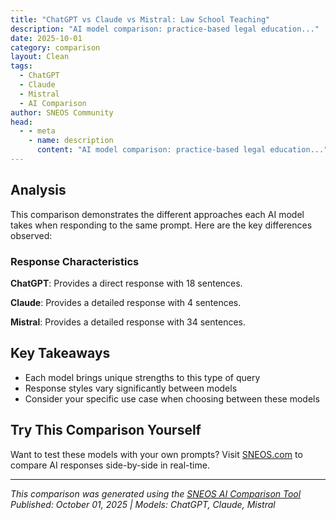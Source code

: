```yaml
---
title: "ChatGPT vs Claude vs Mistral: Law School Teaching"
description: "AI model comparison: practice-based legal education..."
date: 2025-10-01
category: comparison
layout: Clean
tags:
  - ChatGPT
  - Claude
  - Mistral
  - AI Comparison
author: SNEOS Community
head:
  - - meta
    - name: description
      content: "AI model comparison: practice-based legal education..."
---
```


<ChatComparison
  title="ChatGPT vs Claude vs Mistral: Law School Teaching"
  prompt="practice-based legal education"
  :responses='{
    "ChatGPT": "Practice-based legal education (PBLE) is an approach to teaching law that emphasizes practical skills and real-world experience alongside traditional theoretical study. The goal of PBLE is to prepare law students for the actual practice of law by engaging them in activities that closely simulate or involve real legal work.\n\nKey features of practice-based legal education include:\n\n1. **Clinical Programs:** Legal clinics offer students the chance to work on real cases under faculty supervision, representing clients, drafting documents, and appearing in court.\n\n2. **Externships and Internships:** Students gain experience by working with law firms, government agencies, non-profits, or corporate legal departments.\n\n3. **Simulation Courses:** These involve role-playing exercises such as mock trials, negotiations, client interviewing, and drafting legal pleadings.\n\n4. **Skills Workshops:** Focused sessions on specific legal skills like legal research, writing, advocacy, and counseling.\n\n5. **Reflective Learning:** Encouraging students to reflect on their practical experiences to link theory with practice and develop professional responsibility.\n\nBenefits of Practice-Based Legal Education:\n- Enhances practical skills needed for legal practice.\n- Builds confidence and professionalism in students.\n- Helps students understand ethical responsibilities.\n- Bridges the gap between academic knowledge and legal practice.\n- Improves employability by providing relevant experience.\n\nOverall, practice-based legal education is designed to produce practice-ready lawyers equipped with both doctrinal knowledge and the practical capabilities necessary to serve clients effectively from day one.",
    "Claude": "# Practice-Based Legal Education\n\nPractice-based legal education refers to teaching methods that emphasize practical skills, real-world experience, and hands-on learning rather than purely theoretical or doctrinal approaches.\n\n## Key Components\n\n### **Clinical Legal Education**\n- **Law clinics**: Students handle real cases under supervision\n- **Pro bono work**: Serving underrepresented clients\n- **Community partnerships**: Working with legal aid organizations\n- **Specialization areas**: Immigration, family law, criminal defense, etc.\n\n### **Experiential Learning Methods**\n- **Simulation exercises**: Mock trials, negotiations, client counseling\n- **Role-playing**: Practicing lawyer-client interactions\n- **Case studies**: Analyzing real legal problems and solutions\n- **Problem-based learning**: Working through practical scenarios\n\n### **Professional Skills Development**\n- Client interviewing and counseling\n- Legal research and writing\n- Oral advocacy and presentation\n- Negotiation and mediation\n- Case management and file organization\n- Professional ethics in practice\n\n## Benefits\n\n### **For Students**\n- Bridge theory-to-practice gap\n- Develop practical competencies\n- Gain real-world experience\n- Build professional confidence\n- Network with practitioners\n- Enhance employability\n\n### **For the Legal Profession**\n- Better-prepared new lawyers\n- Improved access to justice through clinic services\n- Innovation in legal service delivery\n- Stronger law school-practice connections\n\n## Implementation Models\n\n### **In-House Clinics**\n- University-operated legal clinics\n- Faculty supervision\n- Integrated curriculum\n\n### **Externship Programs**\n- Placements with law firms, government agencies, NGOs\n- External supervision with academic oversight\n- Reflective learning components\n\n### **Skills-Based Courses**\n- Trial advocacy\n- Transactional drafting\n- Alternative dispute resolution\n- Business law practice\n\n## Challenges and Considerations\n\n### **Resource Requirements**\n- Faculty training and support\n- Adequate supervision ratios\n- Physical space and technology\n- Malpractice insurance\n- Administrative overhead\n\n### **Quality Control**\n- Ensuring educational value\n- Maintaining professional standards\n- Balancing service and learning objectives\n- Assessment and evaluation methods\n\n### **Regulatory Issues**\n- Student practice rules\n- Ethical guidelines\n- Client confidentiality\n- Unauthorized practice concerns\n\n## Global Perspectives\n\n### **Common Law Systems**\n- Strong tradition in US, UK, Australia, Canada\n- Emphasis on practical training\n- Bar exam and apprenticeship models\n\n### **Civil Law Systems**\n- Growing adoption in Europe, Latin America\n- Integration with traditional lecture-based methods\n- Professional training requirements\n\n## Future Trends\n\n### **Technology Integration**\n- Virtual reality simulations\n- AI-assisted legal research training\n- Online client platforms\n- Digital case management systems\n\n### **Interdisciplinary Approaches**\n- Business school partnerships\n- Social work collaboration\n- Technology and law programs\n- Policy and advocacy training\n\n### **Access to Justice Focus**\n- Rural and underserved communities\n- Language and cultural barriers\n- Technology-enabled service delivery\n- Systemic reform initiatives\n\n## Assessment and Evaluation\n\n### **Student Assessment**\n- Portfolio-based evaluation\n- Client feedback integration\n- Peer and self-assessment\n- Competency-based grading\n\n### **Program Evaluation**\n- Learning outcome measurement\n- Long-term career tracking\n- Community impact assessment\n- Employer feedback analysis\n\nPractice-based legal education represents a significant shift toward preparing lawyers who can immediately contribute to the profession while addressing society\u0027s legal needs. Success requires careful planning, adequate resources, and ongoing commitment to both educational excellence and professional service.",
    "Mistral": "Practice-based legal education is an approach to teaching law that emphasizes the development of practical skills and real-world experience in addition to theoretical knowledge. This method aims to prepare law students for the actual practice of law by integrating classroom learning with hands-on training. Here are some key components and benefits of practice-based legal education:\n\n### Key Components\n\n1. **Clinical Legal Education**:\n   - **Law Clinics**: Students work on real cases under the supervision of licensed attorneys, providing legal services to clients who might not otherwise have access to representation.\n   - **Externships**: Students work in legal settings such as law firms, government agencies, or non-profit organizations, gaining practical experience while earning academic credit.\n\n2. **Simulations and Role-Playing**:\n   - **Mock Trials**: Students participate in simulated court proceedings to develop litigation skills.\n   - **Negotiations and Mediations**: Students engage in role-playing exercises to learn negotiation and mediation techniques.\n\n3. **Skills Courses**:\n   - **Legal Writing**: Courses focused on drafting legal documents, such as contracts, pleadings, and briefs.\n   - **Trial Advocacy**: Training in courtroom procedures, including opening statements, direct and cross-examinations, and closing arguments.\n\n4. **Pro Bono Work**:\n   - Students engage in pro bono activities, providing free legal services to underserved communities, which not only benefits the community but also provides valuable experience.\n\n5. **Mentorship Programs**:\n   - Pairing students with practicing attorneys or judges for guidance and advice on navigating the legal profession.\n\n### Benefits\n\n1. **Real-World Experience**:\n   - Students gain practical experience that is directly applicable to their future careers, making them more prepared for the demands of legal practice.\n\n2. **Skill Development**:\n   - Enhances skills such as legal research, writing, oral advocacy, client counseling, and case management.\n\n3. **Professional Networking**:\n   - Provides opportunities to build professional relationships with attorneys, judges, and other legal professionals.\n\n4. **Ethical and Professional Responsibility**:\n   - Emphasizes the importance of ethical conduct and professional responsibility, which are crucial in the legal profession.\n\n5. **Client Interaction**:\n   - Teaches students how to interact with clients, understand their needs, and provide effective legal representation.\n\n6. **Career Readiness**:\n   - Makes students more competitive in the job market, as employers often value practical experience and demonstrated skills.\n\n### Implementation\n\n- **Curriculum Integration**: Incorporating practice-based elements into the core curriculum, ensuring that all students have access to these opportunities.\n- **Faculty Training**: Ensuring that faculty members are trained in practice-based teaching methods and are familiar with current legal practices.\n- **Partnerships**: Establishing partnerships with legal organizations, courts, and community groups to provide a variety of practice-based opportunities.\n\n### Challenges\n\n- **Resource Intensive**: Requires significant resources, including time, funding, and faculty expertise.\n- **Balancing Theory and Practice**: Ensuring that students receive a balanced education that includes both theoretical knowledge and practical skills.\n- **Ethical Considerations**: Managing the ethical implications of students working on real cases, ensuring that clients receive competent representation.\n\nIn summary, practice-based legal education is a comprehensive approach that combines theoretical learning with practical experience, preparing law students for the realities of legal practice and enhancing their career readiness."
  }'
  published-date="22:54"
/>

## Analysis

This comparison demonstrates the different approaches each AI model takes when responding to the same prompt. Here are the key differences observed:

### Response Characteristics

**ChatGPT**: Provides a direct response with 18 sentences. 

**Claude**: Provides a detailed response with 4 sentences. 

**Mistral**: Provides a detailed response with 34 sentences. 

## Key Takeaways

- Each model brings unique strengths to this type of query
- Response styles vary significantly between models
- Consider your specific use case when choosing between these models

## Try This Comparison Yourself

Want to test these models with your own prompts? Visit [SNEOS.com](https://sneos.com) to compare AI responses side-by-side in real-time.

---

*This comparison was generated using the [SNEOS AI Comparison Tool](https://sneos.com)*
*Published: October 01, 2025 | Models: ChatGPT, Claude, Mistral*
